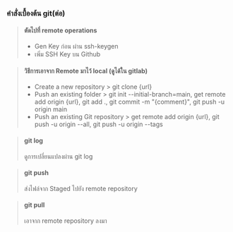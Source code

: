 ### คำสั่งเบื้องต้น git(ต่อ)

> #### ตัดไปที่ remote operations 
>
> - Gen Key ก่อน ผ่าน ssh-keygen
> - เพิ่ม SSH Key บน Github

> #### วิธีการเอาจาก Remote มาไว้ local (ดูได้ใน gitlab)
>
> - Create a new repository > git clone {url}
> - Push an existing folder > git init --initial-branch=main, get remote add origin {url}, git add ., git commit -m "{comment}", git push -u origin main
> - Push an existing Git repository > get remote add origin {url}, git push -u origin --all, git push -u origin --tags

> #### git log
>
> ดูการเปลี่ยนแปลงผ่าน git log

> #### git push
>
> ส่งไฟล์จาก Staged ไปยัง  remote repository

> #### git pull
> 
> เอาจาก remote repository ลงมา